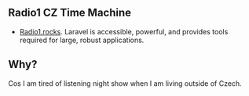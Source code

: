 
## Radio1 CZ Time Machine


- [Radio1.rocks](https://radio1.rocks).
Laravel is accessible, powerful, and provides tools required for large, robust applications.

## Why?

Cos I am tired of listening night show when I am living outside of Czech.